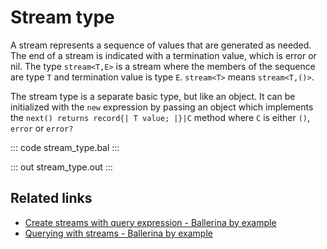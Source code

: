 # Stream type

A stream represents a sequence of values that are generated as needed. The end of a stream is indicated with a termination value, which is error or nil. The type `stream<T,E>` is a stream where the members of the sequence are type `T` and termination value is type `E`. `stream<T>` means `stream<T,()>`.

The stream type is a separate basic type, but like an object. It can be initialized with the `new` expression by passing an object which implements the `next() returns record{| T value; |}|C` method where `C` is either `()`, `error` or `error?`

::: code stream_type.bal :::

::: out stream_type.out :::

## Related links
- [Create streams with query expression - Ballerina by example](/learn/by-example/create-streams-with-query)
- [Querying with streams - Ballerina by example](/learn/by-example/querying-with-streams)
